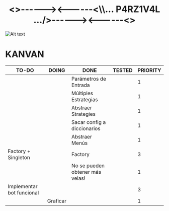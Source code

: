 <h1 align="center"><>------><------<\\... P4RZ1V4L .../>------><------<></h1>

![Alt text](https://www.gamersglobal.de/sites/gamersglobal.de/files/galerie/280/VirtuaVerse_03.jpg "p4rz1v4l")

# KANVAN
| TO-DO                     | DOING    | DONE                            | TESTED | PRIORITY |
|---------------------------|----------|---------------------------------|--------|----------|
|                           |          | Parámetros de Entrada           |        | 1        |
|                           |          | Múltiples Estrategias           |        | 1        |
|                           |          | Abstraer Strategies             |        | 1        |
|                           |          | Sacar config a diccionarios     |        | 1        |
|                           |          | Abstraer Menús                  |        | 1        |
| Factory + Singleton       |          | Factory                         |        | 3        |
|                           |          | No se pueden obtener más velas! |        | 1        |
| Implementar bot funcional |          |                                 |        | 3        |
|                           | Graficar |                                 |        | 1        |
